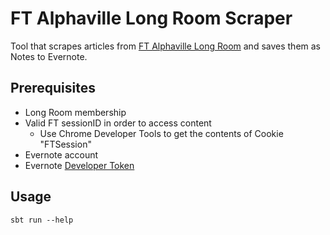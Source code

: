 # FT Alphaville Long Room Scraper
Tool that scrapes articles from [FT Alphaville Long Room](https://ftalphaville.ft.com/longroom/home) and saves them as
Notes to Evernote.
## Prerequisites
* Long Room membership
* Valid FT sessionID in order to access content
  * Use Chrome Developer Tools to get the contents of Cookie "FTSession"
* Evernote account
* Evernote [Developer Token](https://dev.evernote.com/doc/articles/dev_tokens.php)
## Usage
`sbt run --help`
    
